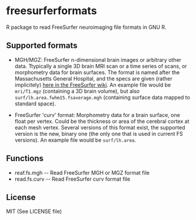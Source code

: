 # freesurferformats
R package to read FreeSurfer neuroimaging file formats in GNU R.

## Supported formats

* MGH/MGZ: FreeSurfer n-dimensional brain images or arbitrary other data. Ttypically a single 3D brain MRI scan or a time series of scans, or morphometry data for brain surfaces. The format is named after the Massachusetts General Hospital, and the specs are given (rather implicitely) [here in the FreeSurfer wiki](https://surfer.nmr.mgh.harvard.edu/fswiki/FsTutorial/MghFormat). An example file would be `mri/T1.mgz` (containing a 3D brain volume), but also `surf/lh.area.fwhm15.fsaverage.mgh` (containing surface data mapped to standard space).

* FreeSurfer 'curv' format: Morphometry data for a brain surface, one float per vertex. Could be the thickness or area of the cerebral cortex at each mesh vertex. Several versions of this format exist, the supported version is the new, binary one (the only one that is used in current FS versions). An example file would be `surf/lh.area`.

## Functions

* reaf.fs.mgh -- Read FreeSurfer MGH or MGZ format file
* read.fs.curv -- Read FreeSurfer curv format file


## License

MIT (See LICENSE file)
